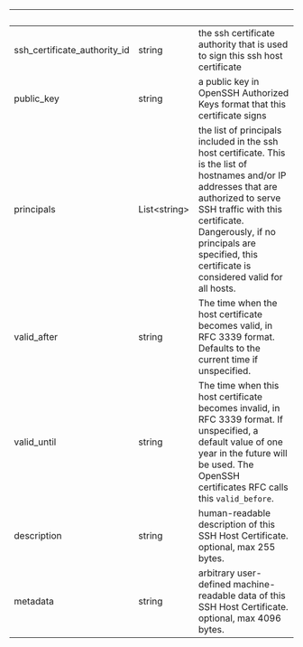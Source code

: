 <!-- Code generated for API Clients. DO NOT EDIT. -->

| &nbsp; | &nbsp; | &nbsp; |
|---|---|---|
| ssh_certificate_authority_id | string | the ssh certificate authority that is used to sign this ssh host certificate |
| public_key | string | a public key in OpenSSH Authorized Keys format that this certificate signs |
| principals | List&lt;string&gt; | the list of principals included in the ssh host certificate. This is the list of hostnames and/or IP addresses that are authorized to serve SSH traffic with this certificate. Dangerously, if no principals are specified, this certificate is considered valid for all hosts. |
| valid_after | string | The time when the host certificate becomes valid, in RFC 3339 format. Defaults to the current time if unspecified. |
| valid_until | string | The time when this host certificate becomes invalid, in RFC 3339 format. If unspecified, a default value of one year in the future will be used. The OpenSSH certificates RFC calls this `valid_before`. |
| description | string | human-readable description of this SSH Host Certificate. optional, max 255 bytes. |
| metadata | string | arbitrary user-defined machine-readable data of this SSH Host Certificate. optional, max 4096 bytes. |